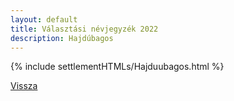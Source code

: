```yaml
---
layout: default
title: Választási névjegyzék 2022
description: Hajdúbagos
---
```


{% include settlementHTMLs/Hajduubagos.html %}

[Vissza](./)